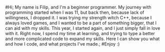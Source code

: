 #Hi;
My name is Filip, and I'm a beginner programmer.
My journey with programming started when I was 11, but back then, because lack of willingness, I dropped it.
I was trying my strength witch C++, because I always loved games, and I wanted to be a part of something bigger, that I can aid with my skills.
This year, I started again, and I just simply fall in love with it. Right now, I spend my time at learning, and trying to type a better and more complicated code to expand my skills. 
Here I can show you what and how I code, and what projects I've made.;
#Enjoy :)

